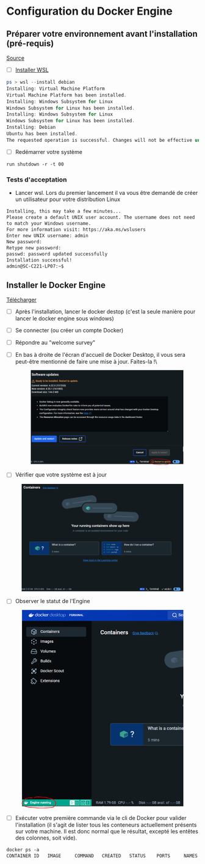 # Configuration du Docker Engine

## Préparer votre environnement avant l'installation (pré-requis)

[Source](https://docs.docker.com/desktop/install/windows-install/#system-requirements)

* [ ] [Installer WSL](https://learn.microsoft.com/en-us/windows/wsl/install)

```powershell
ps > wsl --install debian
Installing: Virtual Machine Platform
Virtual Machine Platform has been installed.
Installing: Windows Subsystem for Linux
Windows Subsystem for Linux has been installed.
Installing: Windows Subsystem for Linux
Windows Subsystem for Linux has been installed.
Installing: Debian
Ubuntu has been installed.
The requested operation is successful. Changes will not be effective until the system is rebooted.
```

* [ ] Redémarrer votre système

```
run shutdown -r -t 00
```

### Tests d'acceptation

* Lancer wsl. Lors du premier lancement il va vous être demandé de créer un utilisateur pour votre distribution Linux

```
Installing, this may take a few minutes...
Please create a default UNIX user account. The username does not need to match your Windows username.
For more information visit: https://aka.ms/wslusers
Enter new UNIX username: admin
New password:
Retype new password:
passwd: password updated successfully
Installation successful!
admin@SC-C221-LP07:~$
```

## Installer le Docker Engine

[Télécharger](https://docs.docker.com/engine/install/)

* [ ] Après l'installation, lancer le docker destop (c'est la seule manière pour lancer le docker engine sous windows)
* [ ] Se connecter (ou créer un compte Docker)
* [ ] Répondre au "welcome survey"
*   [ ] En bas à droite de l'écran d'accueil de Docker Desktop, il vous sera peut-être mentionné de faire une mise à jour. Faites-la !\


    <figure><img src="../.gitbook/assets/image (9).png" alt=""><figcaption></figcaption></figure>


* [ ] Vérifier que votre système est à jour

<figure><img src="../.gitbook/assets/image (10).png" alt=""><figcaption></figcaption></figure>

* [ ] Observer le statut de l'Engine

<figure><img src="../.gitbook/assets/image (11).png" alt=""><figcaption></figcaption></figure>

* [ ] Exécuter votre première commande via le cli de Docker pour valider l'installation (il s'agit de lister tous les conteneurs actuellement présents sur votre machine. Il est donc normal que le résultat, excepté les entêtes des colonnes, soit vide).

```docker
docker ps -a
CONTAINER ID   IMAGE     COMMAND   CREATED   STATUS    PORTS     NAMES
```
